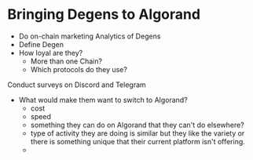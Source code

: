 # Bringing Degens to Algorand

- Do on-chain marketing Analytics of Degens
- Define Degen
- How loyal are they?
  - More than one Chain?
  - Which protocols do they use?

Conduct surveys on Discord and Telegram
  - What would make them want to switch to Algorand?
    - cost 
    - speed
    - something they can do on Algorand that they can't do elsewhere?
    - type of activity they are doing is similar but they like the variety or there is something unique that their current platform isn't offering.
    - 
  
